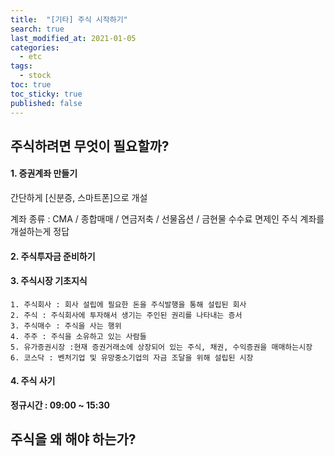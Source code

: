 ```yaml
---
title:  "[기타] 주식 시작하기"
search: true
last_modified_at: 2021-01-05
categories:
  - etc
tags:
  - stock 
toc: true
toc_sticky: true
published: false
---
```


## 주식하려면 무엇이 필요할까?
#### 1. 증권계좌 만들기
간단하게 [신분증, 스마트폰]으로 개설

계좌 종류 : CMA / 종합매매 / 연금저축 / 선물옵션 / 금현물
수수료 면제인 주식 계좌를 개설하는게 정답


#### 2. 주식투자금 준비하기


#### 3. 주식시장 기초지식

```
1. 주식회사 : 회사 설립에 필요한 돈을 주식발행을 통해 설립된 회사
2. 주식 : 주식회사에 투자해서 생기는 주인된 권리를 나타내는 증서
3. 주식매수 : 주식을 사는 행위
4. 주주 : 주식을 소유하고 있는 사람들
5. 유가증권시장 :현재 증권거래소에 상장되어 있는 주식, 채권, 수익증권을 매매하는시장
6. 코스닥 : 벤처기업 및 유망중소기업의 자금 조달을 위해 설립된 시장
```

#### 4. 주식 사기

**정규시간 : 09:00 ~ 15:30**


## 주식을 왜 해야 하는가?



